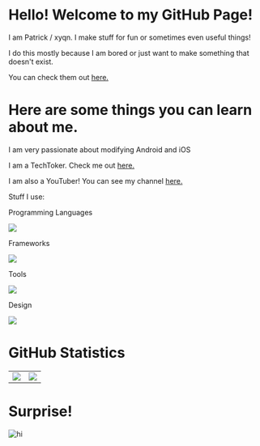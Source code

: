 # Hello! Welcome to my GitHub Page!

I am Patrick / xyqn. I make stuff for fun or sometimes even useful things!

I do this mostly because I am bored or just want to make something that doesn't exist.

You can check them out [here.](https://github.com/n1d3v?tab=repositories)

# Here are some things you can learn about me.

I am very passionate about modifying Android and iOS 

I am a TechToker. Check me out [here.](https://tiktok.com/@n1dev)

I am also a YouTuber! You can see my channel [here.](https://youtube.com/@xyqn)

Stuff I use:

Programming Languages

<img src="https://skillicons.dev/icons?i=cs,py,html,css&theme=dark" />

Frameworks

<img src="https://skillicons.dev/icons?i=electron&theme=dark" />

Tools

<img src="https://skillicons.dev/icons?i=vscode,bash,git,github,githubactions,stackoverflow,codepen,dotnet,discord&theme=dark" />

Design

<img src="https://skillicons.dev/icons?i=xd,figma&theme=dark" />

# GitHub Statistics

<table
    align="center">
    <tr
        align="center">
        <td
            align="center"
            style="padding=0;width=50%;">
            <img
                src="https://github-readme-stats.vercel.app/api/?username=n1d3v&show_icons=true&hide_border=true&hide_title=true&count_private=true&theme=dracula" />
        </td>
        <td
            align="center"
            style="padding=0;width=50%;">
            <img
                src="https://github-readme-stats.quantumlytangled.vercel.app/api/top-langs/?username=n1d3v&layout=compact&show_icons=true&hide_border=true&count_private=true&theme=dracula" />
        </td>
    </tr>
</table>

# Surprise!

![hi](https://github.com/n1d3v/n1d3v/assets/135556230/b5ab5e1a-33ed-4caf-baee-86be203d48a9)
